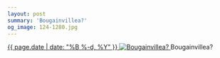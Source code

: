 ```yaml
---
layout: post
summary: 'Bougainvillea?'
og_image: 124-1280.jpg
---
```


<p>
 <time>
  <a href="/124">
   {{ page.date | date: "%B %-d, %Y" }}
  </a>
 </time>
 <a href="/124">
  <img alt="Bougainvillea?" sizes="(min-width: 700px) 50vw, calc(100vw - 2rem)" src="{{ site.assets_url }}/124-640.jpg" srcset="{{ site.assets_url }}/124-1280.jpg 1280w, {{ site.assets_url }}/124-960.jpg 960w, {{ site.assets_url }}/124-640.jpg 640w, {{ site.assets_url }}/124-320.jpg 320w"/>
 </a>
 <span>
  Bougainvillea?
 </span>
</p>
